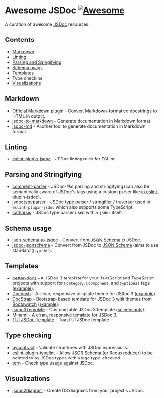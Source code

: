 # Awesome JSDoc [![Awesome](https://awesome.re/badge.svg)](https://awesome.re)

A curation of awesome [JSDoc](https://jsdoc.app/) resources.

## Contents

- [Markdown](#markdown)
- [Linting](#linting)
- [Parsing and Stringifying](#parsing-and-stringifying)
- [Schema usage](#schema-usage)
- [Templates](#templates)
- [Type checking](#type-checking)
- [Visualizations](#visualizations)

## Markdown

- [Official Markdown plugin](https://jsdoc.app/plugins-markdown.html) - Convert
  Markdown-formatted docstrings to HTML in output.
- [jsdoc-to-markdown](https://github.com/jsdoc2md/jsdoc-to-markdown) - Generate
  documentation in Markdown format.
- [jsdoc-md](https://github.com/jaydenseric/jsdoc-md) - Another tool to generate
  documentation in Markdown format.

## Linting

- [eslint-plugin-jsdoc](https://github.com/gajus/eslint-plugin-jsdoc) - JSDoc
  linting rules for ESLint.

## Parsing and Stringifying

- [comment-parser](https://github.com/syavorsky/comment-parser) - JSDoc-*like*
  parsing and stringifying (can also be semantically aware of JSDoc's tags using
  a custom parser like [in eslint-plugin-jsdoc](https://github.com/gajus/eslint-plugin-jsdoc/blob/master/src/iterateJsdoc.js#L28-L85)).
- [jsdoctypeparser](https://github.com/jsdoctypeparser/jsdoctypeparser) - JSDoc
  type parser / stringifier / traverser used in `eslint-plugin-jsdoc` which also
  supports some TypeScript.
- [catharsis](https://github.com/hegemonic/catharsis) - JSDoc type parser used
  within `jsdoc` itself.

## Schema usage

- [json-schema-to-jsdoc](https://github.com/n3ps/json-schema-to-jsdoc) - Convert
  from [JSON Schema](http://json-schema.org/) to JSDoc.
- [jsdoc-jsonschema](https://github.com/brettz9/jsdoc-jsonschema) - Convert
  from JSDoc to [JSON Schema](http://json-schema.org/) (aims to use standard
  `@typedef`).

## Templates

- [better-docs](https://github.com/SoftwareBrothers/better-docs) - A JSDoc 3
  template for your JavaScript and TypeScript projects with support for
  `@category`, `@component`, and `@optional` tags ([example](https://softwarebrothers.github.io/example-design-system/index.html)).
- [Docdash](https://github.com/clenemt/docdash) - A clean, responsive template
  theme for JSDoc 3 ([example](https://clenemt.github.io/docdash/)).
- [DocStrap](https://github.com/docstrap/docstrap) - Bootstrap-based template
  for JSDoc 3 with themes from [Bootswatch](http://bootswatch.com/)
  ([example](https://docstrap.github.io/docstrap/)).
- [jsdoc3Template](https://github.com/DBCDK/jsdoc3Template) - Customizable
  JSDoc 3 template ([screenshots](https://github.com/danyg/jsdoc3Template/wiki#screenshots)).
- [Minami](https://github.com/Nijikokun/minami) - A clean, responsive template
  for JSDoc 3.
- [TUI JSDoc Template](https://github.com/nhn/tui.jsdoc-template) - Toast UI
  JSDoc template.

## Type checking

- [bycontract](https://github.com/dsheiko/bycontract/) - Validate structures
  with JSDoc expressions.
- [eslint-plugin-typelint](https://github.com/yarax/eslint-plugin-typelint) -
  Allow JSON Schema (or Redux reducer) to be pointed to by JSDoc types with
  usage type-checked.
- [tern](https://github.com/ternjs/tern) - Check type usage against JSDoc.

## Visualizations

- [jsdoc2diagram](https://github.com/amcmillan01/jsdoc2diagram) - Create D3
  diagrams from your project's JSDoc.

